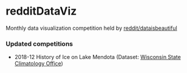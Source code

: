# redditDataViz
Monthly data visualization competition held by [reddit/dataisbeautiful](https://www.reddit.com/r/dataisbeautiful/)

### Updated competitions
* 2018-12 History of Ice on Lake Mendota (Dataset: [Wisconsin State Climatology Office](http://www.aos.wisc.edu/~sco/lakes/Mendota-ice.html))
